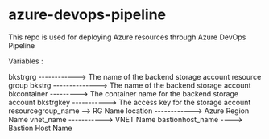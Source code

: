 # azure-devops-pipeline
This repo is used for deploying Azure resources through Azure DevOps Pipeline

Variables :

bkstrgrg ------------> The name of the backend storage account resource group
bkstrg --------------> The name of the backend storage account
bkcontainer ---------> The container name for the backend storage account
bkstrgkey -----------> The access key for the storage account
resourcegroup_name --> RG Name
location ------------> Azure Region Name
vnet_name -----------> VNET Name
bastionhost_name ----> Bastion Host Name
